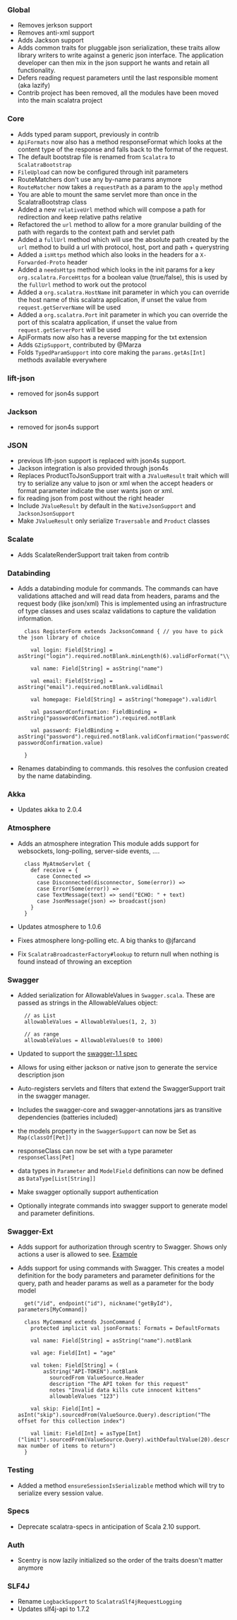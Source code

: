 ### Global

* Removes jerkson support
* Removes anti-xml support
* Adds Jackson support
* Adds common traits for pluggable json serialization, these traits allow library writers to write against a generic
  json interface. The application developer can then mix in the json support he wants and retain all functionality.
* Defers reading request parameters until the last responsible moment (aka lazify)
* Contrib project has been removed, all the modules have been moved into the main scalatra project

### Core
* Adds typed param support, previously in contrib
* `ApiFormats` now also has a method responseFormat which looks at the content type of the response and falls back to the format of the request.
* The default bootstrap file is renamed from `Scalatra` to `ScalatraBootstrap`
* `FileUpload` can now be configured through init parameters
* RouteMatchers don't use any by-name params anymore
* `RouteMatcher` now takes a `requestPath` as a param to the `apply` method
* You are able to mount the same servlet more than once in the ScalatraBootstrap class
* Added a new `relativeUrl` method which will compose a path for redirection and keep relative paths relative
* Refactored the `url` method to allow for a more granular building of the path with regards to the context path and servlet path
* Added a `fullUrl` method which will use the absolute path created by the `url` method to build a url with protocol, host, port and path + querystring
* Added a `isHttps` method which also looks in the headers for a `X-Forwarded-Proto` header
* Added a `needsHttps` method which looks in the init params for a key `org.scalatra.ForceHttps` for a boolean value (true/false), this is used by the `fullUrl` method to work out the protocol
* Added a `org.scalatra.HostName` init parameter in which you can override the host name of this scalatra application, if unset the value from `request.getServerName` will be used
* Added a `org.scalatra.Port` init parameter in which you can override the port of this scalatra application, if unset the value from `request.getServerPort` will be used
* ApiFormats now also has a reverse mapping for the txt extension
* Adds `GZipSupport`, contributed by @Marza
* Folds `TypedParamSupport` into core making the `params.getAs[Int]` methods available everywhere

### lift-json
* removed for json4s support

### Jackson
* removed for json4s support

### JSON
* previous lift-json support is replaced with json4s support.
* Jackson integration is also provided through json4s
* Replaces ProductToJsonSupport trait with a `JValueResult` trait which will try to serialize any value to json or xml
  when the accept headers or format parameter indicate the user wants json or xml.
* fix reading json from post without the right header
* Include `JValueResult` by default in the `NativeJsonSupport` and `JacksonJsonSupport`
* Make `JValueResult` only serialize `Traversable` and `Product` classes

### Scalate
* Adds ScalateRenderSupport trait taken from contrib

### Databinding
* Adds a databinding module for commands.
  The commands can have validations attached and will read data from headers, params and the request body (like json/xml)
  This is implemented using an infrastructure of type classes and uses scalaz validations to capture the validation information.

        class RegisterForm extends JacksonCommand { // you have to pick the json library of choice

          val login: Field[String] = asString("login").required.notBlank.minLength(6).validForFormat("\\w+".r)

          val name: Field[String] = asString("name")

          val email: Field[String] = asString("email").required.notBlank.validEmail

          val homepage: Field[String] = asString("homepage").validUrl

          val passwordConfirmation: FieldBinding = asString("passwordConfirmation").required.notBlank

          val password: FieldBinding = asString("password").required.notBlank.validConfirmation("passwordConfirmation", passwordConfirmation.value)

        }
* Renames databinding to commands. this resolves the confusion created by the name databinding.

### Akka
* Updates akka to 2.0.4

### Atmosphere
* Adds an atmosphere integration
  This module adds support for websockets, long-polling, server-side events, ....
  
        class MyAtmoServlet {
          def receive = {
            case Connected =>
            case Disconnected(disconnector, Some(error)) =>
            case Error(Some(error)) =>
            case TextMessage(text) => send("ECHO: " + text)
            case JsonMessage(json) => broadcast(json)
          }
        }
* Updates atmosphere to 1.0.6
* Fixes atmosphere long-polling etc. A big thanks to @jfarcand
* Fix `ScalatraBroadcasterFactory#lookup` to return null when nothing is found instead of throwing an exception


### Swagger
* Added serialization for AllowableValues in `Swagger.scala`.  These are passed as strings in the AllowableValues object:

        // as List
        allowableValues = AllowableValues(1, 2, 3)
        
        // as range
        allowableValues = AllowableValues(0 to 1000)

* Updated to support the [swagger-1.1 spec](https://github.com/wordnik/swagger-core/wiki/API-Declaration)
* Allows for using either jackson or native json to generate the service description json
* Auto-registers servlets and filters that extend the SwaggerSupport trait in the swagger manager.
* Includes the swagger-core and swagger-annotations jars as transitive dependencies (batteries included)
* the models property in the `SwaggerSupport` can now be Set as `Map(classOf[Pet])`
* responseClass can now be set with a type parameter `responseClass[Pet]`
* data types in `Parameter` and `ModelField` definitions can now be defined as `DataType[List[String]]`
* Make swagger optionally support authentication
* Optionally integrate commands into swagger support to generate model and parameter definitions.


### Swagger-Ext

* Adds support for authorization through scentry to Swagger.  Shows only actions a user is allowed to see.
  [Example](https://github.com/scalatra/scalatra/blob/develop/swagger-ext/src/test/scala/org/scalatra/swagger/SwaggerAuthSpec.scala)
* Adds support for using commands with Swagger. This creates a model definition for the body parameters and parameter
  definitions for the query, path and header params as well as a parameter for the body model

        get("/id", endpoint("id"), nickname("getById"), parameters[MyCommand])

        class MyCommand extends JsonCommand {
          protected implicit val jsonFormats: Formats = DefaultFormats
          
          val name: Field[String] = asString("name").notBlank

          val age: Field[Int] = "age"

          val token: Field[String] = (
              asString("API-TOKEN").notBlank
                sourcedFrom ValueSource.Header 
                description "The API token for this request"
                notes "Invalid data kills cute innocent kittens"
                allowableValues "123")

          val skip: Field[Int] = asInt("skip").sourcedFrom(ValueSource.Query).description("The offset for this collection index")
          
          val limit: Field[Int] = asType[Int]("limit").sourcedFrom(ValueSource.Query).withDefaultValue(20).description("the max number of items to return")
        }


### Testing
* Added a method `ensureSessionIsSerializable` method which will try to serialize every session value.

### Specs
* Deprecate scalatra-specs in anticipation of Scala 2.10 support.


### Auth
* Scentry is now lazily initialized so the order of the traits doesn't matter anymore

### SLF4J
* Rename `LogbackSupport` to `ScalatraSlf4jRequestLogging`
* Updates slf4j-api to 1.7.2
